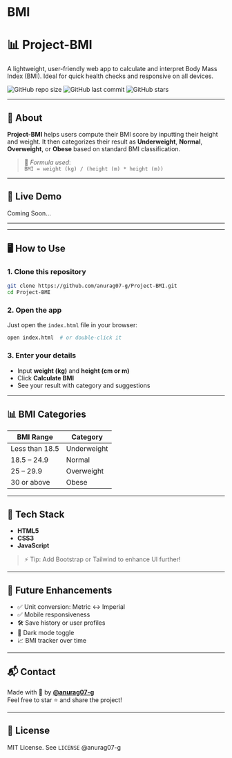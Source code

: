 # BMI

# 📊 Project-BMI

A lightweight, user-friendly web app to calculate and interpret Body Mass Index (BMI). Ideal for quick health checks and responsive on all devices.

![GitHub repo size](https://img.shields.io/github/repo-size/anurag07-g/Project-BMI)
![GitHub last commit](https://img.shields.io/github/last-commit/anurag07-g/Project-BMI)
![GitHub stars](https://img.shields.io/github/stars/anurag07-g/Project-BMI?style=social)

---

## 🧠 About

**Project-BMI** helps users compute their BMI score by inputting their height and weight. It then categorizes their result as **Underweight**, **Normal**, **Overweight**, or **Obese** based on standard BMI classification.

> 🧮 _Formula used_:  
> `BMI = weight (kg) / (height (m) * height (m))`

---

## 🚀 Live Demo

Coming Soon... 

---

---

## 🖥️ How to Use

### 1. Clone this repository
```bash
git clone https://github.com/anurag07-g/Project-BMI.git
cd Project-BMI
```

### 2. Open the app
Just open the `index.html` file in your browser:
```bash
open index.html  # or double-click it
```

### 3. Enter your details
- Input **weight (kg)** and **height (cm or m)**
- Click **Calculate BMI**
- See your result with category and suggestions

---

## 📊 BMI Categories

| BMI Range        | Category     |
|------------------|--------------|
| Less than 18.5   | Underweight  |
| 18.5 – 24.9      | Normal       |
| 25 – 29.9        | Overweight   |
| 30 or above      | Obese        |

---

## 🧰 Tech Stack

- **HTML5**
- **CSS3**
- **JavaScript**

> ⚡ Tip: Add Bootstrap or Tailwind to enhance UI further!

---

## 🌱 Future Enhancements

- ✅ Unit conversion: Metric ↔ Imperial  
- ✅ Mobile responsiveness  
- 🛠️ Save history or user profiles  
- 🌙 Dark mode toggle  
- 📈 BMI tracker over time

---

## 📬 Contact

Made with 💙 by **[@anurag07-g](https://github.com/anurag07-g)**  
Feel free to star ⭐ and share the project!

---

## 📄 License

MIT License. See `LICENSE` @anurag07-g
